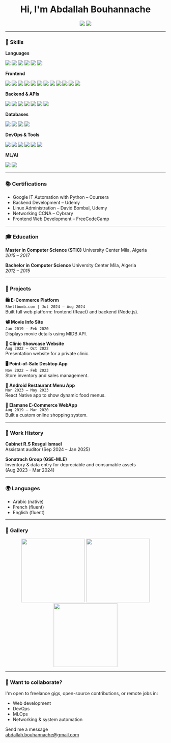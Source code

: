 <h1 align="center">Hi, I'm Abdallah Bouhannache</h1>

<p align="center">
  <a href="mailto:abdallah.bouhannache@gmail.com"><img src="https://img.shields.io/badge/email-contact-blue?style=for-the-badge&logo=gmail" /></a>
  <a href="https://github.com/abdallahbouhannache"><img src="https://img.shields.io/badge/github-abdallahbouhannache-black?style=for-the-badge&logo=github" /></a>
</p>

---
### 🧠 Skills

**Languages**  
<p>
  <img src="https://img.shields.io/badge/Python-3670A0?style=flat-square&logo=python&logoColor=white" />
  <img src="https://img.shields.io/badge/JavaScript-F7DF1E?style=flat-square&logo=javascript&logoColor=black" />
  <img src="https://img.shields.io/badge/Java-ED8B00?style=flat-square&logo=java&logoColor=white" />
  <img src="https://img.shields.io/badge/C%23-239120?style=flat-square&logo=c-sharp&logoColor=white" />
  <img src="https://img.shields.io/badge/Ruby-CC342D?style=flat-square&logo=ruby&logoColor=white" />
  <img src="https://img.shields.io/badge/Bash-4EAA25?style=flat-square&logo=gnubash&logoColor=white" />
</p>

**Frontend**  
<p>
  <img src="https://img.shields.io/badge/HTML5-E34F26?style=flat-square&logo=html5&logoColor=white" />
  <img src="https://img.shields.io/badge/CSS3-1572B6?style=flat-square&logo=css3&logoColor=white" />
  <img src="https://img.shields.io/badge/React-20232A?style=flat-square&logo=react&logoColor=61DAFB" />
  <img src="https://img.shields.io/badge/React_Native-20232A?style=flat-square&logo=react&logoColor=61DAFB" />
  <img src="https://img.shields.io/badge/Next.js-000000?style=flat-square&logo=nextdotjs&logoColor=white" />
  <img src="https://img.shields.io/badge/Gatsby-663399?style=flat-square&logo=gatsby&logoColor=white" />
  <img src="https://img.shields.io/badge/Electron-47848F?style=flat-square&logo=electron&logoColor=white" />
  <img src="https://img.shields.io/badge/Tailwind_CSS-38B2AC?style=flat-square&logo=tailwind-css&logoColor=white" />
  <img src="https://img.shields.io/badge/Bootstrap-7952B3?style=flat-square&logo=bootstrap&logoColor=white" />
  <img src="https://img.shields.io/badge/Bulma-00D1B2?style=flat-square&logo=bulma&logoColor=white" />
  <img src="https://img.shields.io/badge/Material_UI-0081CB?style=flat-square&logo=mui&logoColor=white" />
  <img src="https://img.shields.io/badge/Webpack-8DD6F9?style=flat-square&logo=webpack&logoColor=black" />
</p>

**Backend & APIs**  
<p>
  <img src="https://img.shields.io/badge/Node.js-339933?style=flat-square&logo=nodedotjs&logoColor=white" />
  <img src="https://img.shields.io/badge/Django-092E20?style=flat-square&logo=django&logoColor=white" />
  <img src="https://img.shields.io/badge/Flask-000000?style=flat-square&logo=flask&logoColor=white" />
  <img src="https://img.shields.io/badge/GraphQL-E10098?style=flat-square&logo=graphql&logoColor=white" />
  <img src="https://img.shields.io/badge/NGINX-009639?style=flat-square&logo=nginx&logoColor=white" />
  <img src="https://img.shields.io/badge/Apache-D22128?style=flat-square&logo=apache&logoColor=white" />
  <img src="https://img.shields.io/badge/Postman-FF6C37?style=flat-square&logo=postman&logoColor=white" />
</p>

**Databases**  
<p>
  <img src="https://img.shields.io/badge/MySQL-4479A1?style=flat-square&logo=mysql&logoColor=white" />
  <img src="https://img.shields.io/badge/PostgreSQL-336791?style=flat-square&logo=postgresql&logoColor=white" />
  <img src="https://img.shields.io/badge/MongoDB-47A248?style=flat-square&logo=mongodb&logoColor=white" />
  <img src="https://img.shields.io/badge/SQLite-003B57?style=flat-square&logo=sqlite&logoColor=white" />
</p>

**DevOps & Tools**  
<p>
  <img src="https://img.shields.io/badge/Linux-FCC624?style=flat-square&logo=linux&logoColor=black" />
  <img src="https://img.shields.io/badge/Docker-2496ED?style=flat-square&logo=docker&logoColor=white" />
  <img src="https://img.shields.io/badge/Git-F05032?style=flat-square&logo=git&logoColor=white" />
  <img src="https://img.shields.io/badge/GitHub-181717?style=flat-square&logo=github&logoColor=white" />
  <img src="https://img.shields.io/badge/VS_Code-007ACC?style=flat-square&logo=visual-studio-code&logoColor=white" />
  <img src="https://img.shields.io/badge/Photoshop-31A8FF?style=flat-square&logo=adobe-photoshop&logoColor=white" />
</p>

**ML/AI**  
<p>
  <img src="https://img.shields.io/badge/TensorFlow-FF6F00?style=flat-square&logo=tensorflow&logoColor=white" />
  <img src="https://img.shields.io/badge/OpenCV-5C3EE8?style=flat-square&logo=opencv&logoColor=white" />
</p>

---

### 📚 Certifications

- Google IT Automation with Python – Coursera
- Backend Development – Udemy
- Linux Administration – David Bombal, Udemy
- Networking CCNA – Cybrary
- Frontend Web Development – FreeCodeCamp

---

### 🎓 Education

**Master in Computer Science (STIC)**
University Center Mila, Algeria  
*2015 – 2017*

**Bachelor in Computer Science**
University Center Mila, Algeria  
*2012 – 2015*

---

### 🧩 Projects

**🛍 E-Commerce Platform**  
`Shellbomb.com | Jul 2024 – Aug 2024`  
Built full web platform: frontend (React) and backend (Node.js).

**📽 Movie Info Site**  
`Jan 2019 – Feb 2020`  
Displays movie details using MIDB API.

**🏥 Clinic Showcase Website**  
`Aug 2022 – Oct 2022`  
Presentation website for a private clinic.

**🖥 Point-of-Sale Desktop App**  
`Nov 2022 – Feb 2023`  
Store inventory and sales management.

**📱 Android Restaurant Menu App**  
`Mar 2023 – May 2023`  
React Native app to show dynamic food menus.

**🛒 Elamane E-Commerce WebApp**  
`Aug 2019 – Mar 2020`  
Built a custom online shopping system.

---

### 🧾 Work History

**Cabinet R.S Resgui Ismael**  
Assistant auditor (Sep 2024 – Jan 2025)

**Sonatrach Group (GSE-MLE)**  
Inventory & data entry for depreciable and consumable assets  
(Aug 2023 – Mar 2024)

---

### 🌍 Languages

- Arabic (native)
- French (fluent)
- English (fluent)

---

### 📸 Gallery

<p align="center">
  <img src="https://raw.githubusercontent.com/abdallahbouhannache/portfolio-assets/main/project1.png" width="200" />
  <img src="https://raw.githubusercontent.com/abdallahbouhannache/portfolio-assets/main/project2.png" width="200" />
  <img src="https://raw.githubusercontent.com/abdallahbouhannache/portfolio-assets/main/project3.png" width="200" />
</p>

---

### 🤔 Want to collaborate?

I'm open to freelance gigs, open-source contributions, or remote jobs in:

- Web development
- DevOps
- MLOps
- Networking & system automation

Send me a message  
abdallah.bouhannache@gmail.com
